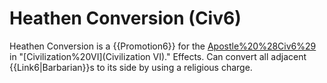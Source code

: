 # Heathen Conversion (Civ6)

Heathen Conversion is a {{Promotion6}} for the [Apostle%20%28Civ6%29](Apostle) in "[Civilization%20VI](Civilization VI)."
Effects.
Can convert all adjacent {{Link6|Barbarian}}s to its side by using a religious charge.